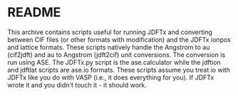 # README

This archive contains scripts useful for running JDFTx and converting between
CIF files (or other formats with modification) and the JDFTx ionpos and lattice
formats. These scripts natively handle the Angstrom to au (cif2jdft) and au to
Angstrom (jdft2cif) unit conversions. The conversion is run using ASE. The
JDFTx.py script is the ase.calculator while the jdftion and jdftlat scripts are
ase.io formats. These scripts assume you treat io with JDFTx like you do with
VASP (i.e., it does everything for you). If JDFTx wrote it and you didn't touch
it - it should work.
